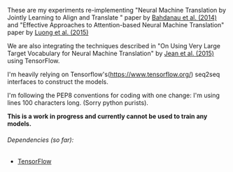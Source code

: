 These are my experiments re-implementing "Neural Machine Translation by Jointly Learning to Align 
and Translate " paper by [Bahdanau et al. (2014)](http://arxiv.org/abs/1409.0473) and
"Effective Approaches to Attention-based Neural Machine Translation" paper by [Luong et al. (2015)](http://arxiv.org/abs/1508.04025)

We are also integrating the techniques described in  "On Using Very Large Target Vocabulary for Neural Machine Translation"
by [Jean et al. (2015)](http://arxiv.org/abs/1412.2007) using TensorFlow.

I'm heavily relying on Tensorflow's(https://www.tensorflow.org/) seq2seq interfaces to construct the models.

I'm following the PEP8 conventions for coding with one change: I'm using lines 100 characters long. 
(Sorry python purists). 

**This is a work in progress and currently cannot be used to train any models.**

###### Dependencies (so far):

* [TensorFlow](http://tensorflow.org/)